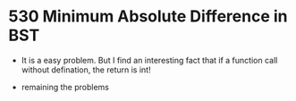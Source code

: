 # 530 Minimum Absolute Difference in BST

* It is a easy problem. But I find an interesting fact that if a function call without defination, the return is int!

* remaining the problems 
